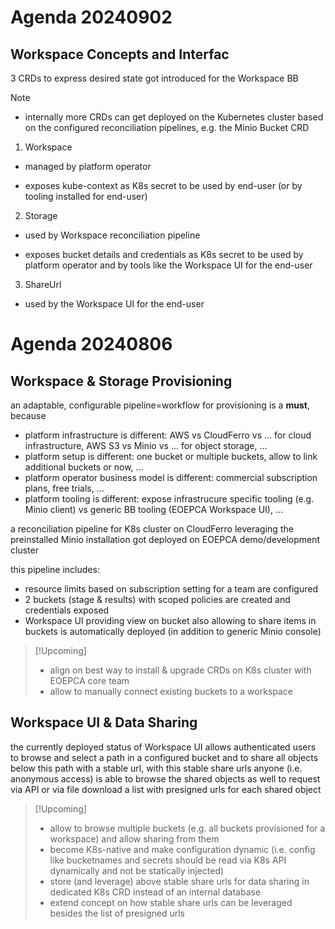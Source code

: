 # Agenda 20240902

## Workspace Concepts and Interfac

3 CRDs to express desired state got introduced for the Workspace BB

> [!Note]
> - internally more CRDs can get deployed on the Kubernetes cluster based on the configured reconciliation pipelines, e.g. the Minio Bucket CRD

1) Workspace

- managed by platform operator

- exposes kube-context as K8s secret to be used by end-user (or by tooling installed for end-user)

2) Storage

- used by Workspace reconciliation pipeline

- exposes bucket details and credentials as K8s secret to be used by platform operator and by tools like the Workspace UI for the end-user

3) ShareUrl

- used by the Workspace UI for the end-user

# Agenda 20240806

## Workspace & Storage Provisioning

an adaptable, configurable pipeline=workflow for provisioning is a **must**, because
- platform infrastructure is different: AWS vs CloudFerro vs ... for cloud infrastructure, AWS S3 vs Minio vs ... for object storage, ...
- platform setup is different: one bucket or multiple buckets, allow to link additional buckets or now, ...
- platform operator business model is different: commercial subscription plans, free trials, ...
- platform tooling is different: expose infrastrucure specific tooling (e.g. Minio client) vs generic BB tooling (EOEPCA Workspace UI), ...

a reconciliation pipeline for K8s cluster on CloudFerro leveraging the preinstalled Minio installation got deployed on EOEPCA demo/development cluster

this pipeline includes:
- resource limits based on subscription setting for a team are configured
- 2 buckets (stage & results) with scoped policies are created and credentials exposed
- Workspace UI providing view on bucket also allowing to share items in buckets is automatically deployed (in addition to generic Minio console)

> [!Upcoming]  
> - align on best way to install & upgrade CRDs on K8s cluster with EOEPCA core team
> - allow to manually connect existing buckets to a workspace

## Workspace UI & Data Sharing

the currently deployed status of Workspace UI allows authenticated users to browse and select a path in a configured bucket and to share all objects below this path with a stable url, with this stable share urls anyone (i.e. anonymous access) is able to browse the shared objects as well to request via API or via file download a list with presigned urls for each shared object

> [!Upcoming]
> - allow to browse multiple buckets (e.g. all buckets provisioned for a workspace) and allow sharing from them
> - become K8s-native and make configuration dynamic (i.e. config like bucketnames and secrets should be read via K8s API dynamically and not be statically injected)
> - store (and leverage) above stable share urls for data sharing in dedicated K8s CRD instead of an internal database
> - extend concept on how stable share urls can be leveraged besides the list of presigned urls
